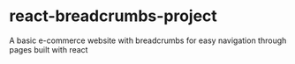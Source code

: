 # react-breadcrumbs-project
A basic e-commerce website with breadcrumbs for easy navigation through pages built with react
